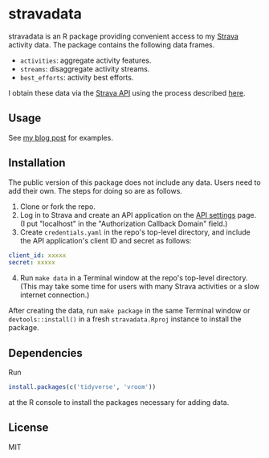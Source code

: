 # stravadata

stravadata is an R package providing convenient access to my [Strava](https://www.strava.com/) activity data.
The package contains the following data frames.

* `activities`: aggregate activity features.
* `streams`: disaggregate activity streams.
* `best_efforts`: activity best efforts.

I obtain these data via the [Strava API](https://developers.strava.com) using the process described [here](https://bldavies.com/blog/accessing-strava-api/).

## Usage

See [my blog post](https://bldavies.com/blog/stravadata-demo/) for examples.

## Installation

The public version of this package does not include any data.
Users need to add their own.
The steps for doing so are as follows.

1. Clone or fork the repo.
2. Log in to Strava and create an API application on the [API settings](https://www.strava.com/settings/api) page.
  (I put "localhost" in the "Authorization Callback Domain" field.)
3. Create `credentials.yaml` in the repo's top-level directory, and include the API application's client ID and secret as follows:
  ```yaml
  client_id: xxxxx
  secret: xxxxx
  ```
4. Run `make data` in a Terminal window at the repo's top-level directory.
  (This may take some time for users with many Strava activities or a slow internet connection.)

After creating the data, run `make package` in the same Terminal window or `devtools::install()` in a fresh `stravadata.Rproj` instance to install the package.

## Dependencies

Run

```r
install.packages(c('tidyverse', 'vroom'))
```

at the R console to install the packages necessary for adding data.

## License

MIT
